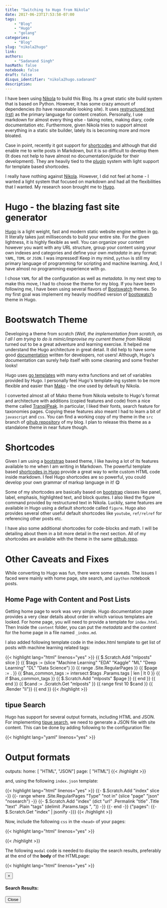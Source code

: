 ```yaml
---
title: "Switching to Hugo from Nikola"
date: 2017-06-23T17:53:58-07:00
tags:
    - "Blog"
    - "Hugo"
    - "golang"
categories:
    - "Blog"
slug: "nikola2hugo"
link:
authors:
    - "Sadanand Singh"
hasMath: false
notebook: false
draft: false
disqus_identifier: "nikola2hugo.sadanand"
description:
---
```


I have been using [Nikola] to build this Blog. Its a great static site
build system that is based on Python. However, It has some crazy
amount of dependencies (to have reasonable looking site). It
uses [restructured text (rst)][rst] as the primary language for
content creation. Personally, I use markdown for almost every thing
else - taking notes, making diary, code documentation etc.
Furthermore, given Nikola tries to support almost everything in a
static site builder, lately its is becoming more and more bloated.

<!--more-->

Case in  point, recently it got support for [shortcodes] and although that did
enable me to write posts in Markdown, but it is so difficult to
develop them (It does not help to have almost no documentation/guide
for their development). They are heavily tied to the [plugin] system
with light support for template based shortcodes.

[nikola]: https://getnikola.com
[rst]: http://docutils.sourceforge.net/rst.html
[shortcodes]: https://getnikola.com/handbook.html#shortcodes
[plugin]: https://plugins.getnikola.com

I really have nothing against [Nikola]. However, I did not feel at home - I wanted a light system that focused on markdown and had all the flexibilities that I wanted. My research soon brought me to [Hugo].

[Hugo]: https://gohugo.io

<!--TOC-->

# Hugo - the blazing fast site generator

[Hugo] is a light weight, fast and modern static website engine written in [go]. It literally takes just milliseconds to build your entire site. For the given lightness, it is highly flexible as well. You can organize your content however you want with any URL structure, group your content using your own indexes and categories and define your own _metadata_ in any format: `YAML`, `TOML` or `JSON`. I was impressed! Keep in my mind, `python` is still my primary language of programming for scripting and machine learning. And, I have almost no  programming experience with `go`.

[go]: https://golang.org

I chose `YAML` for all the configuration as well as _metadata_. In my next step to make this move, I had to choose the theme for my blog. If you have been following me, I have been using several flavors
of [Bootswatch] themes. So my first goal was implement my heavily modified version of [bootswatch] theme in Hugo.

[Bootswatch]: https://bootswatch.com

# Bootswatch Theme

Developing a theme from scratch (*Well, the implementation from scratch, as I all I am trying to do is mimic/improvise my current theme from Nikola*) turned out to be a great adventure and learning exercise. It helped me understand the Hugo architecture in great detail. It did help to have some good [documentation] written for developers, not users! Although, Hugo's documentation can surely help itself with some cleaning and some fresher looks!

Hugo uses [go templates] with many extra functions and set of variables provided by Hugo. I personally feel Hugo's template-ing system to be more flexible and easier than [Mako] - the one used by default by Nikola.

[go templates]: https://golang.org/pkg/text/template/
[Mako]: http://www.makotemplates.org
[documentation]: https://gohugo.io/overview/introduction/

I converted almost all of Mako theme from Nikola website to Hugo's format and architecture with additions (copied features and code) from a nice theme called [TranqilPeak](https://themes.gohugo.io/hugo-tranquilpeak-theme/). In particular, I liked their fonts, search feature for taxonomies pages. Copying these features also meant I had to learn a bit of `javascript` and `css`. You can find a working copy of my theme in the `src` branch of [gihub repository](https://github.com/sadanand-singh/sadanand-singh.github.io) of my blog. I plan to release this theme as a standalone theme in near future though.

# Shortcodes

Given I am using a [bootstrap] based theme, I like having a lot of its features available to me when I am writing in Markdown. The powerful template based [shortcodes in Hugo](https://gohugo.io/extras/shortcodes/) provide a great way to write custom HTML code inside markdown. I feel Hugo shortcodes are so powerful, you could develop your own grammar of markup language in it! :yum:

Some of my shortcodes are basically based on [bootstrap] classes like
panel, label, emphasis, highlighted text, and block quotes. I also liked the figure command provided by restructured text in Nikola. Luckily, same features are available in Hugo using a default shortcode called `figure`. Hugo also provides several other useful default shortcodes like `youtube`, `ref/relref` for referencing other posts etc.

[bootstrap]: http://getbootstrap.com

I have also some additional shortcodes for code-blocks and math. I will be detailing about them in a bit more detail in the next section. All of my shortcodes are available with the theme in the same [github repo](https://github.com/sadanand-singh/sadanand-singh.github.io).

# Other Caveats and Fixes

While converting to Hugo was fun, there were some caveats. The issues I faced were mainly with home page, site search, and `ipython` notebook posts.

## Home Page with Content and Post Lists

Getting home page to work was very simple. Hugo documentation page provides a very clear details about order in which various templates are looked. For home page, you will need to provide a template for `index.html`. Then Inside the `content` folder, you can put the _metadata_ and the _content_ for the home page in a file named `_index.md`.

I also added following template code in the index.html template to get list of posts with machine learning related tags:

{{< highlight lang="html" linenos="yes" >}}
{{ $.Scratch.Add "mlposts" slice }}
{{ $tags := (slice "Machine Learning" "EDA" "Kaggle" "ML" "Deep Learning" "DL" "Data Science") }}
{{ range .Site.RegularPages }}
    {{ $page := . }}
    {{ $has_common_tags := intersect $tags .Params.tags | len | lt 0 }}
    {{ if $has_common_tags }}
        {{ $.Scratch.Add "mlposts" $page }}
    {{ end }}
{{ end }}
{{ $cand := .Scratch.Get "mlposts" }}
{{ range first 10 $cand }}
    {{ .Render "li"}}
{{ end }}
{{< /highlight >}}

## tipue Search

Hugo has support for several output formats, including HTML and JSON. For implementing [tipue search](http://www.tipue.com/search/), we need to generate a JSON file with site content. This can be done by adding following to the configuration file:

{{< highlight lang="yaml" linenos="yes" >}}
# Output formats
outputs:
  home: [ "HTML", "JSON"]
  page: [ "HTML"]
{{< /highlight >}}

and, using the following `index.json` template:

{{< highlight lang="html" linenos="yes" >}}
{{- $.Scratch.Add "index" slice -}}
{{- range where .Site.RegularPages "Type" "not in"  (slice "page" "json" "nosearch") -}}
{{- $.Scratch.Add "index" (dict "url" .Permalink "title" .Title "text" .Plain "tags" (delimit .Params.tags ", ")) -}}
{{- end -}}
{"pages": {{- $.Scratch.Get "index" | jsonify -}}}
{{< /highlight >}}

Now, include the following `css` in the `<head>` of your pages:

{{< highlight lang="html" linenos="yes" >}}
<link href="//cdnjs.cloudflare.com/ajax/libs/Tipue-Search/5.0.0/tipuesearch.css" rel="stylesheet" type="text/css">
{{< /highlight >}}


The following `modal` code is needed to display the search results,
preferably at the end of the __body__ of the HTMLpage:

{{< highlight lang="html" linenos="yes" >}}
<div id="search-resuts" class="modal fade" role="dialog" style="height: 80%;">
<div class="modal-dialog">
    <div class="modal-content">
      <div class="modal-header">
        <button type="button" class="close" data-dismiss="modal">×</button>
        <h4 class="modal-title">Search Results:</h4>
      </div>
      <div class="modal-body" id="tipue_search_content" style="max-height: 600px; overflow-y: auto;">
      </div>
      <div class="modal-footer">
        <button type="button" class="btn btn-default" data-dismiss="modal">Close</button>
      </div>
    </div>
</div>
</div>
{{< /highlight >}}

Finally, the following `javascript` in the lower end of the **body** of HTML pages:

{{< highlight lang="html" linenos="yes" >}}
<script>
$(document).ready(function() {
    var url1 = "https://cdnjs.cloudflare.com/ajax/libs/Tipue-Search/5.0.0/tipuesearch_set.js";
    var url2 = "https://cdnjs.cloudflare.com/ajax/libs/Tipue-Search/5.0.0/tipuesearch.min.js";
    $.when(
        $.getScript( url1 ),
        $.getScript( url2 ),
        $.Deferred(function( deferred ){
            $( deferred.resolve );
        })
    ).done(function() {
        $('#tipue_search_input').tipuesearch({
            'mode': 'json',
            'contentLocation': '/index.json'
        });
        $('#tipue_search_input').keyup(function (e) {
            if (e.keyCode == 13) {
                $('#search-results').modal()
            }
        });
    });
});
</script>
{{< /highlight >}}

And, of course you will need a form/input for performing the search:

{{< highlight lang="html" linenos="yes" >}}
<span class="navbar-form navbar-right">
    <input type="text" id="tipue_search_input" class="form-control" placeholder="Search">
</span>
{{< /highlight >}}

## Code Highlighting

Although, by default Hugo provides code highlighting using the [pygments](http://pygments.org), I prefer to use client-side highlighting using [prism.js](http://prismjs.com). I also use the following [plugins](http://prismjs.com/#plugins) of `prism.js` for line numbers, highlighting and cleanup of white space:

- [Line Highlight](http://prismjs.com/plugins/line-highlight/)
- [Line Numbers](http://prismjs.com/plugins/line-numbers/)
- [Normalize Whitespace](http://prismjs.com/plugins/normalize-whitespace/)

Finally, I create a shortcode called _code-block_ to add relevant classes and variables around `<code>` and `<pre>` tags so that prism could highlight code correctly.

## jupyter Notebooks as Posts

One of the advantages of  using Nikola is that, it provides native support for writing Blog posts in `jupyter` notebooks.

But, on some Google search, I found this neat [solution](https://sharmamohit.com/post/jupyter-notebooks-in-blog/).

In summary, the setup is very simple - Use the linked [jupyter.css](http://sharmamohit.com/css/jupyter.css) file in your template, then
add this `css` file to relevant pages. I do the this based on a
_metadata_ variable `notebook: true` via the following template code:

{{< highlight lang="html" linenos="yes" >}}
{{ if .Params.notebook }}
    <link href="{{ $.Site.BaseURL }}css/jupyter.css" rel="stylesheet" type="text/css">
{{ end }}
{{< /highlight >}}

Then for any jupyter notebook, convert it to basic HTML using the following command:

{{< highlight lang="bash" linenos="yes" >}}
jupyter nbconvert --to html --template basic *source_file.ipynb*
{{< /highlight >}}

Finally, create a markdown file for your post to put the contents of this HTML file. Works like charm since markdown supports including raw HTML code!

## Latex Math Equations

I used [katex](https://github.com/Khan/KaTeX) for using math in markdown. I was having some issue with the multi-line display math equations, so I created a shortcode called _tex_ to write HTML code explicitly so that `katex` could handle that easily.

I added following code in the `<head>` of all of posts:

{{< highlight lang="html" linenos="yes" >}}
{{ if .Params.hasMath }}
    <link rel="stylesheet" href="//cdnjs.cloudflare.com/ajax/libs/KaTeX/0.7.1/katex.min.css"
    integrity="sha384-wITovz90syo1dJWVh32uuETPVEtGigN07tkttEqPv+uR2SE/mbQcG7ATL28aI9H0"
    crossorigin="anonymous">
{{ end }}
{{< /highlight >}}

And the following script at the end of the `<body>` section:

{{< highlight lang="html" linenos="yes" >}}
{{ if .Params.hasMath }}
    <script src="https://cdnjs.cloudflare.com/ajax/libs/KaTeX/0.7.1/katex.min.js"
    integrity="sha384-/y1Nn9+QQAipbNQWU65krzJralCnuOasHncUFXGkdwntGeSvQicrYkiUBwsgUqc1"
    crossorigin="anonymous"></script>
    <script src="https://cdnjs.cloudflare.com/ajax/libs/KaTeX/0.7.1/contrib/auto-render.min.js"
    integrity="sha256-ExtbCSBuYA7kq1Pz362ibde9nnsHYPt6JxuxYeZbU+c="
    crossorigin="anonymous"></script>
    <script>
        renderMathInElement(document.body,
            {
                delimiters: [
                    {left: "\\\\begin{equation*}", right: "\\\\end{equation*}", display: true},
                    {left: "$$", right: "$$", display: true},
                    {left: "\\\[", right: "\\\]", display: true},
                    {left: "$", right: "$", display: false},
                    {left: "\\\(", right: "\\\)", display: false}
                ]
            }
        );
    </script>
{{ end }}
{{< /highlight >}}

Now, whenever, I need to add math equations in a post, enable the `hasMath: true` parameter in its _metadata_.

So there you have it. I have my Blog now up and running with Hugo. Hope I will be more active here, since it now takes only seconds to deploy once I have a post written. No excuses now! :stuck_out_tongue_winking_eye:
